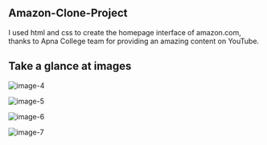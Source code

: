 ## Amazon-Clone-Project
I used html and css to create the homepage interface of amazon.com, thanks to Apna College team for providing an amazing content on YouTube.

## Take a glance at images
![image-4](https://github.com/Mayank-101/Amazon-Clone-Project/assets/115935366/0ab28848-ad53-4e92-b732-41b14c051c59)

![image-5](https://github.com/Mayank-101/Amazon-Clone-Project/assets/115935366/368c8c31-63fb-47b6-a441-b04c516a19f0)

![image-6](https://github.com/Mayank-101/Amazon-Clone-Project/assets/115935366/313a974c-7c09-4488-baf7-5ceca808294f)

![image-7](https://github.com/Mayank-101/Amazon-Clone-Project/assets/115935366/fa8c1419-feb3-4cd5-89cf-12a6ca77c143)
